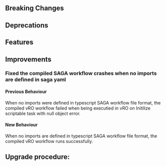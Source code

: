 [//]: # (VERSION_PLACEHOLDER DO NOT DELETE)
[//]: # (Used when working on a new release. Placed together with the Version.md)
[//]: # (Nothing here is optional. If a step must not be performed, it must be said so)
[//]: # (Do not fill the version, it will be done automatically)
[//]: # (Quick Intro to what is the focus of this release)

## Breaking Changes
[//]: # (### *Breaking Change*)
[//]: # (Describe the breaking change AND explain how to resolve it)
[//]: # (You can utilize internal links /e.g. link to the upgrade procedure, link to the improvement|deprecation that introduced this/)



## Deprecations
[//]: # (### *Deprecation*)
[//]: # (Explain what is deprecated and suggest alternatives)



[//]: # (Features -> New Functionality)
## Features
[//]: # (### *Feature Name*)
[//]: # (Describe the feature)
[//]: # (Optional But higlhy recommended Specify *NONE* if missing)
[//]: # (#### Relevant Documentation:)



[//]: # (Improvements -> Bugfixes/hotfixes or general improvements)
## Improvements
### Fixed the compiled SAGA workflow crashes when no imports are defined in saga yaml

#### Previous Behaviour

When no imports were defined in typescript SAGA workflow file format, the compiled vRO workflow failed when being executied in vRO on Initilize scriptable task
with null object error.

#### New Behaviour

When no imports are defined in typescript SAGA workflow file format, the compiled vRO workflow runs successfully.



## Upgrade procedure:
[//]: # (Explain in details if something needs to be done)

[//]: # (## Changelog:)
[//]: # (Pull request links)
